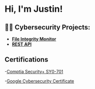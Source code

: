 <h1>Hi, I'm Justin! </h1>

<h2>👨‍💻 Cybersecurity Projects:</h2>

- <b>[File Integrity Monitor](https://github.com/jmalbin/FileIntegrityMonitor)</b>
- <b>[REST API](https://github.com/jmalbin/REST-API)</b>

<h2>Certifications</h2>

-[Comptia Security+ SY0-701](https://www.credly.com/badges/3de88887-73d2-4a5c-b37d-fd294e42ac01/public_url)

-[Google Cybersecurity Certificate](https://www.credly.com/badges/c71360ca-c431-4af4-a523-573febe8888a/public_url)

<!--
**jmalbin/jmalbin** is a ✨ _special_ ✨ repository because its `README.md` (this file) appears on your GitHub profile.

Here are some ideas to get you started:

- 🔭 I’m currently working on ...
- 🌱 I’m currently learning ...
- 👯 I’m looking to collaborate on ...
- 🤔 I’m looking for help with ...
- 💬 Ask me about ...
- 📫 How to reach me: ...
- 😄 Pronouns: ...
- ⚡ Fun fact: ...
-->
